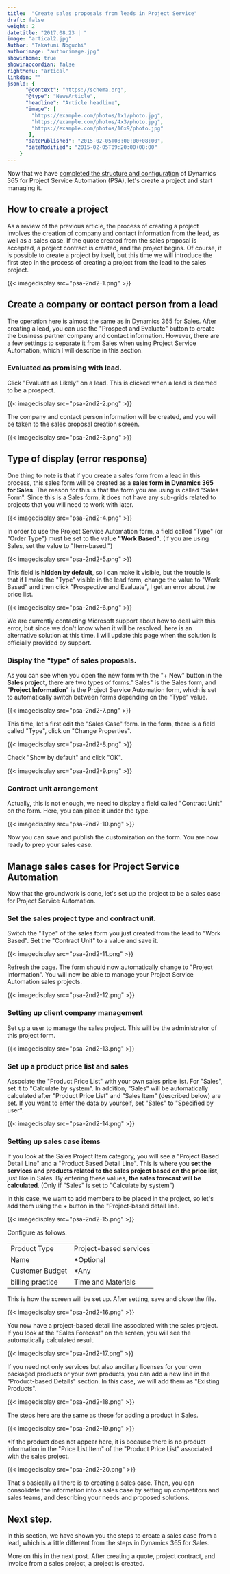 ```yaml
---
title:  "Create sales proposals from leads in Project Service"
draft: false
weight: 2
datetitle: "2017.08.23 | "
image: "artical2.jpg"
Author: "Takafumi Noguchi"
authorimage: "authorimage.jpg"
showinhome: true
showinaccordian: false
rightMenu: "artical"
linkdin: ""
jsonld: {
      "@context": "https://schema.org",
      "@type": "NewsArticle",
      "headline": "Article headline",
      "image": [
        "https://example.com/photos/1x1/photo.jpg",
        "https://example.com/photos/4x3/photo.jpg",
        "https://example.com/photos/16x9/photo.jpg"
       ],
      "datePublished": "2015-02-05T08:00:00+08:00",
      "dateModified": "2015-02-05T09:20:00+08:00"
    }
---
```

<!-- Intro  -->
Now that we have [completed the structure and configuration]() of Dynamics 365 for Project Service Automation (PSA), let's create a project and start managing it.


## How to create a project
As a review of the previous article, the process of creating a project involves the creation of company and contact information from the lead, as well as a sales case. If the quote created from the sales proposal is accepted, a project contract is created, and the project begins. Of course, it is possible to create a project by itself, but this time we will introduce the first step in the process of creating a project from the lead to the sales project.
<!-- Image= psa-2nd2-1.png -->
{{< imagedisplay src="psa-2nd2-1.png" >}}

## Create a company or contact person from a lead
The operation here is almost the same as in Dynamics 365 for Sales. After creating a lead, you can use the "Prospect and Evaluate" button to create the business partner company and contact information. However, there are a few settings to separate it from Sales when using Project Service Automation, which I will describe in this section.

### Evaluated as promising with lead.
Click "Evaluate as Likely" on a lead. This is clicked when a lead is deemed to be a prospect.
<!-- Image= psa-2nd2-2.png -->
{{< imagedisplay src="psa-2nd2-2.png" >}}

The company and contact person information will be created, and you will be taken to the sales proposal creation screen.
<!-- Image= psa-2nd2-3.png -->
{{< imagedisplay src="psa-2nd2-3.png" >}}

## Type of display (error response)
One thing to note is that if you create a sales form from a lead in this process, this sales form will be created as a **sales form in Dynamics 365 for Sales**. The reason for this is that the form you are using is called "Sales Form". Since this is a Sales form, it does not have any sub-grids related to projects that you will need to work with later.
<!-- Image= psa-2nd2-4.png -->
{{< imagedisplay src="psa-2nd2-4.png" >}}

In order to use the Project Service Automation form, a field called "Type" (or "Order Type") must be set to the value **"Work Based"**. (If you are using Sales, set the value to "Item-based.")  
<!-- Image= psa-2nd2-5.png -->
{{< imagedisplay src="psa-2nd2-5.png" >}}

This field is **hidden by default**, so I can make it visible, but the trouble is that if I make the "Type" visible in the lead form, change the value to "Work Based" and then click "Prospective and Evaluate", I get an error about the price list.
<!-- Image= psa-2nd2-6.png -->
{{< imagedisplay src="psa-2nd2-6.png" >}}

We are currently contacting Microsoft support about how to deal with this error, but since we don't know when it will be resolved, here is an alternative solution at this time. I will update this page when the solution is officially provided by support.

### Display the "type" of sales proposals.
As you can see when you open the new form with the "+ New" button in the **Sales project**, there are two types of forms." Sales" is the Sales form, and "**Project Information**" is the Project Service Automation form, which is set to automatically switch between forms depending on the "Type" value.
<!-- Image= psa-2nd2-7.png -->
{{< imagedisplay src="psa-2nd2-7.png" >}}

This time, let's first edit the "Sales Case" form. In the form, there is a field called "Type", click on "Change Properties".
<!-- Image= psa-2nd2-8.png -->
{{< imagedisplay src="psa-2nd2-8.png" >}}

Check "Show by default" and click "OK".
<!-- Image= psa-2nd2-9.png -->
{{< imagedisplay src="psa-2nd2-9.png" >}}

### Contract unit arrangement
Actually, this is not enough, we need to display a field called "Contract Unit" on the form. Here, you can place it under the type.
<!-- Image= psa-2nd2-10.png -->
{{< imagedisplay src="psa-2nd2-10.png" >}}

Now you can save and publish the customization on the form. You are now ready to prep your sales case.

## Manage sales cases for Project Service Automation
Now that the groundwork is done, let's set up the project to be a sales case for Project Service Automation.

### Set the sales project type and contract unit.
Switch the "Type" of the sales form you just created from the lead to "Work Based". Set the "Contract Unit" to a value and save it.
<!-- Image= psa-2nd2-11.png -->
{{< imagedisplay src="psa-2nd2-11.png" >}}

Refresh the page. The form should now automatically change to "Project Information". You will now be able to manage your Project Service Automation sales projects. 
<!-- Image= psa-2nd2-12.png -->
{{< imagedisplay src="psa-2nd2-12.png" >}}

### Setting up client company management
Set up a user to manage the sales project. This will be the administrator of this project form.
<!-- Image= psa-2nd2-13.png -->
{{< imagedisplay src="psa-2nd2-13.png" >}}

### Set up a product price list and sales
Associate the "Product Price List" with your own sales price list. For "Sales", set it to "Calculate by system". In addition, "Sales" will be automatically calculated after "Product Price List" and "Sales Item" (described below) are set. If you want to enter the data by yourself, set "Sales" to "Specified by user".
<!-- Image= psa-2nd2-14.png -->
{{< imagedisplay src="psa-2nd2-14.png" >}}


### Setting up sales case items
If you look at the Sales Project Item category, you will see a "Project Based Detail Line" and a "Product Based Detail Line". This is where you **set the services and products related to the sales project based on the price list**, just like in Sales. By entering these values, **the sales forecast will be calculated**. (Only if "Sales" is set to "Calculate by system")

In this case, we want to add members to be placed in the project, so let's add them using the + button in the "Project-based detail line.
<!-- Image= psa-2nd2-15.png -->
{{< imagedisplay src="psa-2nd2-15.png" >}}

Configure as follows.

|       |  |
| ----------- | ----------- |
| Product Type | Project-based services |
| Name | *Optional |
| Customer Budget	 | *Any |
| billing practice | Time and Materials |

This is how the screen will be set up. After setting, save and close the file.
<!-- Image= psa-2nd2-16.png -->
{{< imagedisplay src="psa-2nd2-16.png" >}}

You now have a project-based detail line associated with the sales project. If you look at the "Sales Forecast" on the screen, you will see the automatically calculated result.
<!-- Image= psa-2nd2-17.png -->
{{< imagedisplay src="psa-2nd2-17.png" >}}

If you need not only services but also ancillary licenses for your own packaged products or your own products, you can add a new line in the "Product-based Details" section. In this case, we will add them as "Existing Products".
<!-- Image= psa-2nd2-18.png -->
{{< imagedisplay src="psa-2nd2-18.png" >}}

The steps here are the same as those for adding a product in Sales.
<!-- Image= psa-2nd2-19.png -->
{{< imagedisplay src="psa-2nd2-19.png" >}}

*If the product does not appear here, it is because there is no product information in the "Price List Item" of the "Product Price List" associated with the sales project.
<!-- Image= psa-2nd2-20.png -->
{{< imagedisplay src="psa-2nd2-20.png" >}}

That's basically all there is to creating a sales case. Then, you can consolidate the information into a sales case by setting up competitors and sales teams, and describing your needs and proposed solutions.

## Next step.
In this section, we have shown you the steps to create a sales case from a lead, which is a little different from the steps in Dynamics 365 for Sales.

More on this in the next post. After creating a quote, project contract, and invoice from a sales project, a project is created.     
&nbsp;